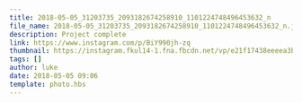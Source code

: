 ```yaml
---
title: 2018-05-05_31203735_2093182674258910_1101224748496453632_n
file_name: 2018-05-05_31203735_2093182674258910_1101224748496453632_n.jpg
description: Project complete
link: https://www.instagram.com/p/BiY990jh-zq
thumbnail: https://instagram.fkul14-1.fna.fbcdn.net/vp/e21f17438eeeea3bc31f0acbf3e4cc01/5C0E8913/t51.2885-15/sh0.08/e35/s640x640/31203735_2093182674258910_1101224748496453632_n.jpg?ig_cache_key=MTc3MjQzODk4MjUyNjIzMzgzNA%3D%3D.2
tags: []
author: luke
date: 2018-05-05 09:06
template: photo.hbs
---
```

